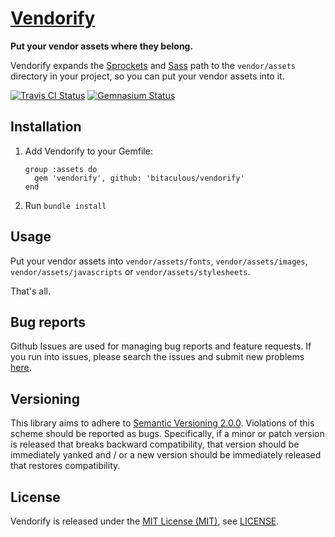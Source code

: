 [Vendorify]
===========

**Put your vendor assets where they belong.**

Vendorify expands the [Sprockets] and [Sass] path to the `vendor/assets` directory in your project, so you can put your
vendor assets into it.

[![Travis CI Status][Travis CI Status]][Travis CI]
[![Gemnasium Status][Gemnasium Status]][Gemnasium]

Installation
------------

1.  Add Vendorify to your Gemfile:

    ```
    group :assets do
      gem 'vendorify', github: 'bitaculous/vendorify'
    end
    ```

2.  Run `bundle install`

Usage
-----

Put your vendor assets into `vendor/assets/fonts`, `vendor/assets/images`, `vendor/assets/javascripts` or
`vendor/assets/stylesheets`.

That's all.

Bug reports
-----------

Github Issues are used for managing bug reports and feature requests. If you run into issues, please search the issues
and submit new problems [here].

Versioning
----------

This library aims to adhere to [Semantic Versioning 2.0.0]. Violations of this scheme should be reported as bugs.
Specifically, if a minor or patch version is released that breaks backward compatibility, that version should be
immediately yanked and / or a new version should be immediately released that restores compatibility.

License
-------

Vendorify is released under the [MIT License (MIT)], see [LICENSE].

[Gemnasium Status]: http://img.shields.io/gemnasium/bitaculous/vendorify.svg?style=flat "Gemnasium Status"
[Gemnasium]: https://gemnasium.com/bitaculous/vendorify "Vendorify at Gemnasium"
[here]: https://github.com/bitaculous/vendorify/issues "Github Issues"
[LICENSE]: https://raw.githubusercontent.com/bitaculous/vendorify/master/LICENSE "License"
[MIT License (MIT)]: http://opensource.org/licenses/MIT "The MIT License (MIT)"
[Sass]: http://sass-lang.com "Sass: Syntactically Awesome Style Sheets"
[Semantic Versioning 2.0.0]: http://semver.org "Semantic Versioning 2.0.0"
[Sprockets]: https://github.com/sstephenson/sprockets "Rack-based asset packaging system"
[Travis CI Status]: http://img.shields.io/travis/bitaculous/vendorify.svg?style=flat "Travis CI Status"
[Travis CI]: https://travis-ci.org/bitaculous/vendorify "Vendorify at Travis CI"
[Vendorify]: http://bitaculous.github.io/vendorify "Put your vendor assets where they belong."